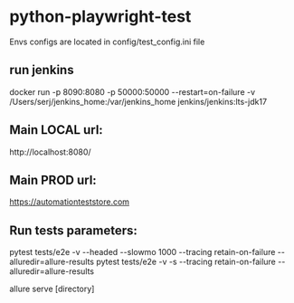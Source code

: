 # python-playwright-test
Envs configs are located in config/test_config.ini file

## run jenkins 
docker run -p 8090:8080 -p 50000:50000 --restart=on-failure -v /Users/serj/jenkins_home:/var/jenkins_home jenkins/jenkins:lts-jdk17
## Main LOCAL url:
http://localhost:8080/
## Main PROD url:
https://automationteststore.com

## Run tests parameters:
pytest tests/e2e -v --headed --slowmo 1000 --tracing retain-on-failure --alluredir=allure-results
pytest tests/e2e -v -s --tracing retain-on-failure --alluredir=allure-results

allure serve [directory]